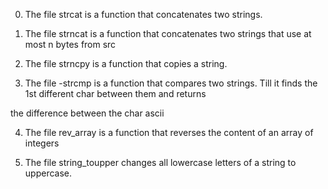 0. The file strcat is a function that concatenates two strings.

1. The file strncat is a function that concatenates two strings that use at most n bytes from src

2. The file strncpy is a function that copies a string.

3. The file -strcmp is a function that compares two strings. Till it finds the 1st different char between them and returns

the difference between the char ascii

4. The file rev_array is a function that reverses the content of an array of integers

5. The file string_toupper  changes all lowercase letters of a string to uppercase.
